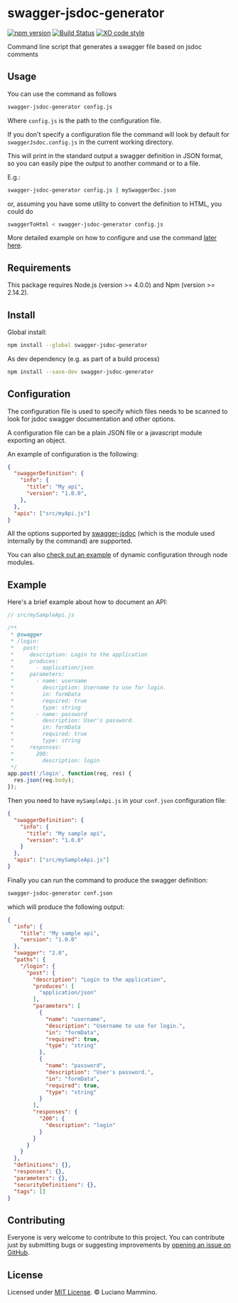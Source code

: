 # swagger-jsdoc-generator


[![npm version](https://badge.fury.io/js/swagger-jsdoc-generator.svg)](http://badge.fury.io/js/swagger-jsdoc-generator)
[![Build Status](https://travis-ci.org/lmammino/swagger-jsdoc-generator.svg?branch=master)](https://travis-ci.org/lmammino/swagger-jsdoc-generator)
[![XO code style](https://img.shields.io/badge/code_style-XO-5ed9c7.svg)](https://github.com/sindresorhus/xo)

Command line script that generates a swagger file based on jsdoc comments


## Usage

You can use the command as follows
```bash
swagger-jsdoc-generator config.js
```

Where `config.js` is the path to the configuration file.

If you don't specify a configuration file the command will look by default
for `swaggerJsdoc.config.js` in the current working directory.

This will print in the standard output a swagger definition in JSON format, so you can easily pipe the output to another command or to a file.

E.g.:

```bash
swagger-jsdoc-generator config.js | mySwaggerDoc.json
```

or, assuming you have some utility to convert the definition to HTML, you could do

```bash
swaggerToHtml < swagger-jsdoc-generator config.js
```

More detailed example on how to configure and use the command [later here](https://github.com/lmammino/swagger-jsdoc-generator/blob/master/README.md#example).

## Requirements

This package requires Node.js (version >= 4.0.0) and Npm (version >= 2.14.2).


## Install

Global install:

```bash
npm install --global swagger-jsdoc-generator
```

As dev dependency (e.g. as part of a build process)

```bash
npm install --save-dev swagger-jsdoc-generator
```

## Configuration

The configuration file is used to specify which files needs to be scanned
to look for jsdoc swagger documentation and other options.

A configuration file can be a plain JSON file or a javascript module
exporting an object.

An example of configuration is the following:

```json
{
  "swaggerDefinition": {
    "info": {
      "title": "My api",
      "version": "1.0.0",
    },
  },
  "apis": ["src/myApi.js"]
}
```

All the options supported by [swagger-jsdoc](https://www.npmjs.com/package/swagger-jsdoc) (which is the module used internally by the command)
are supported.

You can also [check out an example](https://github.com/lmammino/swagger-jsdoc-generator/blob/master/fixtures/sampleConfig.js) of dynamic configuration through node modules.


## Example

Here's a brief example about how to document an API:

```javascript
// src/mySampleApi.js

/**
 * @swagger
 * /login:
 *   post:
 *     description: Login to the application
 *     produces:
 *       - application/json
 *     parameters:
 *       - name: username
 *         description: Username to use for login.
 *         in: formData
 *         required: true
 *         type: string
 *       - name: password
 *         description: User's password.
 *         in: formData
 *         required: true
 *         type: string
 *     responses:
 *       200:
 *         description: login
 */
app.post('/login', function(req, res) {
  res.json(req.body);
});
```

Then you need to have `mySampleApi.js` in your `conf.json` configuration file:

```json
{
  "swaggerDefinition": {
    "info": {
      "title": "My sample api",
      "version": "1.0.0"
    }
  },
  "apis": ["src/mySampleApi.js"]
}

```

Finally you can run the command to produce the swagger definition:

```bash
swagger-jsdoc-generator conf.json
```

which will produce the following output:

```json
{
  "info": {
    "title": "My sample api",
    "version": "1.0.0"
  },
  "swagger": "2.0",
  "paths": {
    "/login": {
      "post": {
        "description": "Login to the application",
        "produces": [
          "application/json"
        ],
        "parameters": [
          {
            "name": "username",
            "description": "Username to use for login.",
            "in": "formData",
            "required": true,
            "type": "string"
          },
          {
            "name": "password",
            "description": "User's password.",
            "in": "formData",
            "required": true,
            "type": "string"
          }
        ],
        "responses": {
          "200": {
            "description": "login"
          }
        }
      }
    }
  },
  "definitions": {},
  "responses": {},
  "parameters": {},
  "securityDefinitions": {},
  "tags": []
}
```


## Contributing

Everyone is very welcome to contribute to this project.
You can contribute just by submitting bugs or suggesting improvements by
[opening an issue on GitHub](https://github.com/lmammino/swagger-jsdoc-generator/issues).


## License

Licensed under [MIT License](LICENSE). © Luciano Mammino.
